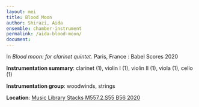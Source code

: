 ```yaml
---
layout: mei
title: Blood Moon 
author: Shirazi, Aida
ensemble: chamber-instrument
permalink: /aida-blood-moon/
document: 
---
```


In *Blood moon: for clarinet quintet.* Paris, France : Babel Scores 2020 

**Instrumentation summary**: clarinet (1), violin I (1), violin II (1), viola (1), cello (1)

**Instrumentation group**: woodwinds, strings 

**Location**: <a href="https://tufts.primo.exlibrisgroup.com/permalink/01TUN_INST/1kc9gia/alma991018456863203851" target="_blank">Music Library Stacks M557.2.S55 B56 2020</a>